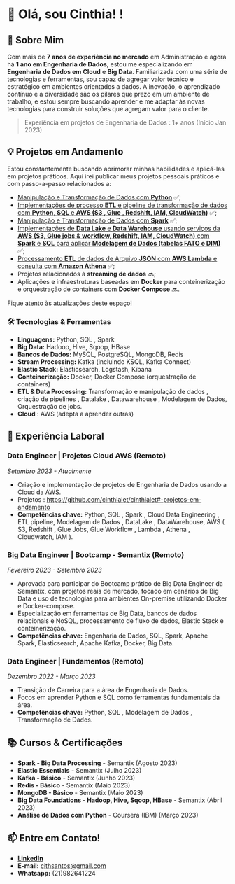 # 👋 Olá, sou Cinthia! !


## 🚀 Sobre Mim
Com mais de **7 anos de experiência no mercado** em Administração e agora há **1 ano em Engenharia de Dados**, estou me especializando em **Engenharia de Dados em Cloud** e **Big Data**. Familiarizada com uma série de tecnologias e ferramentas, sou capaz de agregar valor técnico e estratégico em ambientes orientados a dados. A inovação, o aprendizado contínuo e a diversidade são os pilares que prezo em um ambiente de trabalho, e estou sempre buscando aprender e me adaptar às novas tecnologias para construir soluções que agregam valor para o cliente.

> Experiência em projetos de Engenharia de Dados : 1+ anos (Início Jan 2023)

## 💡 Projetos em Andamento
Estou constantemente buscando aprimorar minhas habilidades e aplicá-las em projetos práticos. 
Aqui irei publicar meus projetos pessoais práticos e com passo-a-passo relacionados a:

- [Manipulação e Transformação de Dados com **Python**](https://github.com/cinthialet/python-manipulacao-dados) :white_check_mark:;
- [Implementações de processo **ETL** e pipeline de transformação de dados com **Python**, **SQL** e **AWS (S3 , Glue , Redshift, IAM, CloudWatch)**](https://github.com/cinthialet/etl-aws-pipeline) :white_check_mark:;
- [Manipulação e Transformação de Dados com **Spark**](https://github.com/cinthialet/spark-manipulacao-dados) :white_check_mark:;
- [Implementações de **Data Lake** e **Data Warehouse** usando serviços da **AWS (S3, Glue jobs & workflow, Redshift, IAM, CloudWatch)** com **Spark** e **SQL** para aplicar **Modelagem de Dados (tabelas FATO e DIM)**](https://github.com/cinthialet/aws-datalake-datawarehouse) :white_check_mark:;
- [Processamento **ETL** de dados de Arquivo **JSON** com **AWS Lambda** e consulta com **Amazon Athena**](https://github.com/cinthialet/aws-json-athena) :white_check_mark:;
- Projetos relacionados à **streaming de dados** :soon:;
- Aplicações e infraestruturas baseadas em **Docker** para conteinerização e orquestração de containers com **Docker Compose** :soon:.
  
Fique atento às atualizações deste espaço!

### 🛠️ Tecnologias & Ferramentas
- **Linguagens:** Python, SQL , Spark
- **Big Data:** Hadoop, Hive, Sqoop, HBase
- **Bancos de Dados:** MySQL, PostgreSQL, MongoDB, Redis
- **Stream Processing:** Kafka (incluindo KSQL, Kafka Connect)
- **Elastic Stack:** Elasticsearch, Logstash, Kibana
- **Conteinerização:** Docker, Docker Compose (orquestração de containers)
- **ETL & Data Processing:** Transformação e manipulação de dados , criação de pipelines , Datalake , Datawarehouse , Modelagem de Dados, Orquestração de jobs.
- **Cloud** : AWS (adepta a aprender outras)

## 🏢 Experiência Laboral
### Data Engineer | Projetos Cloud AWS (Remoto)
_Setembro 2023 - Atualmente_
- Criação e implementação de projetos de Engenharia de Dados usando a Cloud da AWS.
- Projetos : https://github.com/cinthialet/cinthialet#-projetos-em-andamento
- **Competências chave:** Python, SQL , Spark , Cloud Data Engineering , ETL pipeline, Modelagem de Dados , DataLake , DataWarehouse, AWS ( S3, Redshift , Glue Jobs, Glue Workflow , Lambda , Athena , Cloudwatch, IAM ).

### Big Data Engineer | Bootcamp - Semantix (Remoto)
_Fevereiro 2023 - Setembro 2023_
- Aprovada para participar do Bootcamp prático de Big Data Engineer da Semantix, com projetos reais de mercado, focado em cenários de Big Data e uso de tecnologias para ambientes On-premise utilizando Docker e Docker-compose.
- Especialização em ferramentas de Big Data, bancos de dados relacionais e NoSQL, processamento de fluxo de dados, Elastic Stack e conteinerização.
- **Competências chave:** Engenharia de Dados, SQL, Spark, Apache Spark, Elasticsearch, Apache Kafka, Docker, Big Data.

### Data Engineer | Fundamentos (Remoto)
_Dezembro 2022 - Março 2023_
- Transição de Carreira para a área de Engenharia de Dados.
- Focos em aprender Python e SQL como ferramentas fundamentais da área.
- **Competências chave:** Python, SQL , Modelagem de Dados , Transformação de Dados.
  
## 📚 Cursos & Certificações
- **Spark - Big Data Processing** - Semantix (Agosto 2023)
- **Elastic Essentials** - Semantix (Julho 2023)
- **Kafka - Básico** - Semantix (Junho 2023)
- **Redis - Básico** - Semantix (Maio 2023)
- **MongoDB - Básico** - Semantix (Maio 2023)
- **Big Data Foundations - Hadoop, Hive, Sqoop, HBase** - Semantix (Abril 2023)
- **Análise de Dados com Python** - Coursera (IBM) (Março 2023)

## 📫 Entre em Contato!
- [**LinkedIn**](https://www.linkedin.com/in/cinthialpsantos/)
- **E-mail:** cithsantos@gmail.com
- **Whatsapp:** (21)982641224

